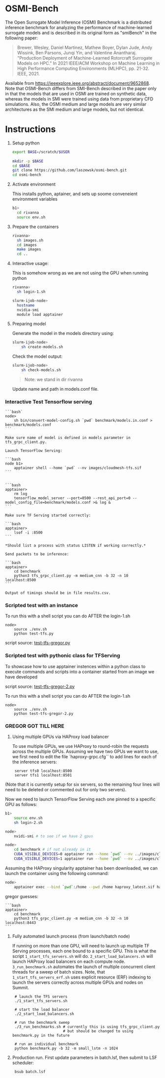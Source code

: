 # OSMI-Bench

The Open Surrogate Model Inference (OSMI) Benchmark is a distributed inference benchmark
for analyzing the performance of machine-learned surrogate models and is described in its original form as "smiBench" in the following paper:

> Brewer, Wesley, Daniel Martinez, Mathew Boyer, Dylan Jude, Andy Wissink, Ben Parsons, Junqi Yin, and Valentine Anantharaj. "Production Deployment of Machine-Learned Rotorcraft Surrogate Models on HPC." In 2021 IEEE/ACM Workshop on Machine Learning in High Performance Computing Environments (MLHPC), pp. 21-32. IEEE, 2021.

Available from https://ieeexplore.ieee.org/abstract/document/9652868. Note that OSMI-Bench differs from SMI-Bench described in the paper only in that the models that are used in OSMI are trained on synthetic data, whereas the models in SMI were trained using data from proprietary CFD simulations. Also, the OSMI medium and large models are very similar architectures as the SMI medium and large models, but not identical. 

# Instructions

1. Setup python

   ```bash
   export BASE=/scratch/$USER
 
   mkdir -p $BASE
   cd $BASE
   git clone https://github.com/laszewsk/osmi-bench.git
   cd osmi-bench
   ```
   
2. Activate environment 

   This installs python, aptainer, and sets up soome conveneient environment variables

   ```bash
   b1>
     cd rivanna
     source env.sh
   ```

3. Prepare the containers

   ```bash
   rivanna>
     sh images.sh
     cd images
     make images
     cd ..
   ```



4. Interactive usage:

    This is somehow wrong as we are not using the GPU when running python

    ```bash
    rivanna>
      sh login-1.sh
    ```

   ```bash 
   slurm-ijob-node>
     hostname
     nvidia-smi
     module load apptainer
   ```

5. Preparing model 

    Generate the model in the models directory using:

    ```bash
    slurm-ijob-node>
        sh create-models.sh
    ```

    Check the model output:

    ```bash
    slurm-ijob-node>
        sh check-models.sh
    ```

    > Note: we stand in dir rivanna

    Update name and path in models.conf file. 

### Interactive Test Tensorflow serving


    ```bash`
    node>
        sh bin/convert-model-config.sh `pwd` benchmark/models.in.conf > benchmark/models.conf
    ```

    Make sure name of model is defined in models parameter in tfs_grpc_client.py. 

    Launch TensorFlow Serving:

    ```bash
    node b1>
        apptainer shell --home `pwd` --nv images/cloudmesh-tfs.sif 
    ```


    ```bash
    apptainer>  
        rm log
        tensorflow_model_server --port=8500 --rest_api_port=0 --model_config_file=benchmark/models.conf >& log & 
    ```

    Make sure TF Serving started correctly:

    ```bash
    apptainer>
        lsof -i :8500 
    ```
                                                                                                                                                                                                                                                                          
    *Should list a process with status LISTEN if working correctly.*

    Send packets to be inference:

    ```bash
    apptainer>
        cd benchmark
        python3 tfs_grpc_client.py -m medium_cnn -b 32 -n 10 localhost:8500
    ```

    Output of timings should be in file results.csv.

### Scripted test with an instance


To run this with a shell script you can do AFTER the login-1.sh

```
node>
    source ./env.sh
    python test-tfs.py
```

script source: [test-tfs-gregor.py](https://github.com/laszewsk/osmi-bench/blob/main/rivanna/test-tfs-gregor.py)

### Scripted test with pythonic class for TFServing

To showcase how to use apptainer instences within a python class to execute commands and scripts into a container started from an image we have developed

script source: [test-tfs-gregor-2.py](https://github.com/laszewsk/osmi-bench/blob/main/rivanna/test-tfs-gregor-2.py)


To run this with a shell script you can do AFTER the login-1.sh

```
node>
    source ./env.sh
    python test-tfs-gregor-2.py
```


### GREGOR GOT TILL HERE

1. Using multiple GPUs via HAProxy load balancer

    To use multiple GPUs, we use HAProxy to round-robin the requests across the multiple GPUs. Assuming we have two GPUs we want to use, we first need to edit the file `haproxy-grpc.cfg`` to add lines for each of the inference servers: 

        server tfs0 localhost:8500
        server tfs1 localhost:8501

(Note that it is currently setup for six servers, so the remaining four lines will need to be deleted or commented out for only two servers). 

Now we need to launch TensorFlow Serving each one pinned to a specific GPU as follows:


```bash
b1>
    source env.sh
    sh login-2.sh

node>
    nvidi-smi # to see if we have 2 gpus

node>
    cd benchmark # if not already in it
    CUDA_VISIBLE_DEVICES=0 apptainer run --home `pwd` --nv ../images/cloudmesh-tfs.sif tensorflow_model_server --port=8500 --model_config_file=models.conf > tfs0.log 2>&1 &
    CUDA_VISIBLE_DEVICES=1 apptainer run --home `pwd` --nv ../images/cloudmesh-tfs.sif tensorflow_model_server --port=8501 --model_config_file=models.conf > tfs1.log 2>&1 &
```

Assuming the HAProxy singularity apptainer has been downloaded, we can launch the container using the following command:

```bash
node>
    apptainer exec --bind `pwd`:/home --pwd /home haproxy_latest.sif haproxy -d -f haproxy-grpc.cfg > haproxy.log 2>&1 &
```

gregor guesses:


    ```bash
    apptainer>
        cd benchmark
        python3 tfs_grpc_client.py -m medium_cnn -b 32 -n 10 localhost:8443
    ```


1. Fully automated launch process (from launch/batch node)

    If running on more than one GPU, will need to launch up multiple TF Serving processes, each one bound to a specific GPU. This is what the script `1_start_tfs_servers.sh` will do. `2_start_load_balancers.sh` will launch HAProxy load balancers on each compute node. `3_run_benchmark.sh` automates the launch of multiple concurrent client threads for a sweep of batch sizes. Note, that `1_start_tfs_servers_erf.sh` uses explicit resource (ERF) indexing to launch the servers correctly across multiple GPUs and nodes on Summit. 

        # launch the TFS servers
        ./1_start_tfs_servers.sh

        # start the load balancer  
        ./2_start_load_balancers.sh

        # run the benchmark sweep
        ./3_run_benchmarks.sh # currently this is using tfs_grpc_client.py
                              # but should be changed to using benchmark.py in the future

        # run an individual benchmark
        python benchmark.py -b 32 -m small_lstm -n 1024

2. Production run. First update parameters in batch.lsf, then submit to LSF scheduler:

        bsub batch.lsf 
